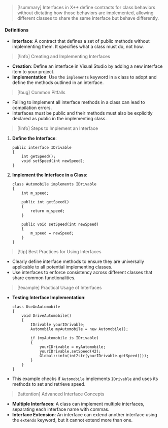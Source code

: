 >[!summary]
>Interfaces in X++ define contracts for class behaviors without dictating how those behaviors are implemented, allowing different classes to share the same interface but behave differently.

#### Definitions
- **Interface**: A contract that defines a set of public methods without implementing them. It specifies what a class must do, not how.

>[!info] Creating and Implementing Interfaces
- **Creation**: Define an interface in Visual Studio by adding a new interface item to your project.
- **Implementation**: Use the `implements` keyword in a class to adopt and define the methods outlined in an interface.

>[!bug] Common Pitfalls
- Failing to implement all interface methods in a class can lead to compilation errors.
- Interfaces must be public and their methods must also be explicitly declared as public in the implementing class.

>[!info] Steps to Implement an Interface
1. **Define the Interface**:
   ```x++
   public interface IDrivable
   {
       int getSpeed();
       void setSpeed(int newSpeed);
   }
   ```
2. **Implement the Interface in a Class**:
   ```x++
   class Automobile implements IDrivable
   {
       int m_speed;

       public int getSpeed()
       {
           return m_speed;
       }

       public void setSpeed(int newSpeed)
       {
           m_speed = newSpeed;
       }
   }
   ```

>[!tip] Best Practices for Using Interfaces
- Clearly define interface methods to ensure they are universally applicable to all potential implementing classes.
- Use interfaces to enforce consistency across different classes that share common functionalities.

>[!example] Practical Usage of Interfaces
- **Testing Interface Implementation**:
  ```x++
  class UseAnAutomobile
  {
      void DriveAutomobile()
      {
          IDrivable yourIDrivable;
          Automobile myAutomobile = new Automobile();

          if (myAutomobile is IDrivable)
          {
              yourIDrivable = myAutomobile;
              yourIDrivable.setSpeed(42);
              Global::info(int2str(yourIDrivable.getSpeed()));
          }
      }
  }
  ```
- This example checks if `Automobile` implements `IDrivable` and uses its methods to set and retrieve speed.

>[!attention] Advanced Interface Concepts
- **Multiple Interfaces**: A class can implement multiple interfaces, separating each interface name with commas.
- **Interface Extension**: An interface can extend another interface using the `extends` keyword, but it cannot extend more than one.